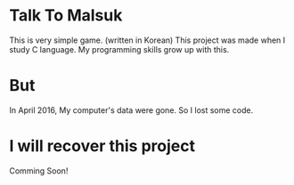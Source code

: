 # Talk To Malsuk

This is very simple game. (written in Korean)
This project was made when I study C language. 
My programming skills grow up with this.

# But 

In April 2016, My computer's data were gone.
So I lost some code. 

# I will recover this project

Comming Soon!
